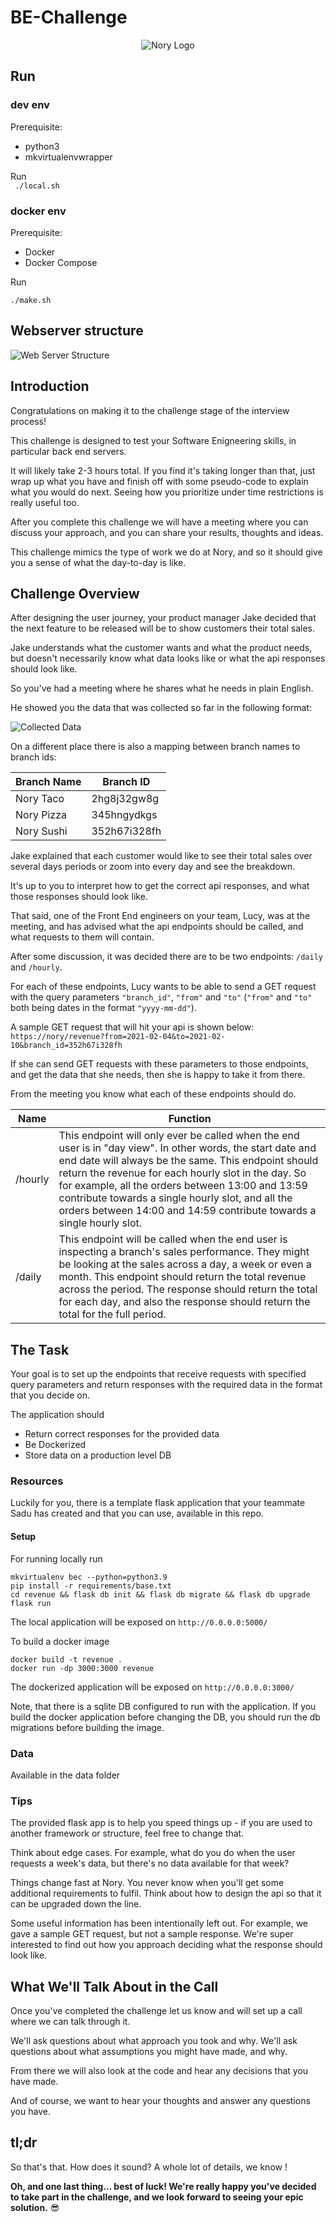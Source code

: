 # BE-Challenge
<p align="center">
    <img alt="Nory Logo"
        src="https://nory.ai/static/media/n-logo.34190c70.svg"
    />
</p>

## Run
### dev env
Prerequisite: 
 - python3
 - mkvirtualenvwrapper

Run  
`` ./local.sh``

### docker env
Prerequisite: 
  - Docker
  - Docker Compose 

Run

``./make.sh``


## Webserver structure

<p align="left">
    <img alt="Web Server Structure"
        src="Dataflows.jpg"
    />
</p>

## Introduction ## 

Congratulations on making it to the challenge stage of the interview process! 

This challenge is designed to test your Software Enigneering skills, in particular back end servers. 

It will likely take 2-3 hours total.  If you find it's taking longer than that, just wrap up what you have and finish off with some pseudo-code to explain what you would do next. Seeing how you prioritize under time restrictions is really useful too.

After you complete this challenge we will have a meeting where you can discuss your approach, and you can share your results, thoughts and ideas. 

This challenge mimics the type of work we do at Nory, and so it should give you a sense of what the day-to-day is like.

## **Challenge Overview**

After designing the user journey, your product manager Jake decided that the next feature to be released will be to show customers their total sales.

Jake understands what the customer wants and what the product needs, but doesn't necessarily know what data looks like or what the api responses should look like. 

So you've had a meeting where he shares what he needs in plain English. 

He showed you the data that was collected so far in the following format:

<p align="left">
    <img alt="Collected Data"
        src="data_sample.svg"
    />
</p>

On a different place there is also a mapping between branch names to branch ids:

Branch Name | Branch ID 
--- | --- |
| Nory Taco |	2hg8j32gw8g |
| Nory Pizza | 345hngydkgs |
| Nory Sushi |	352h67i328fh |


Jake explained that each customer would like to see their total sales over several days periods or zoom into every day and see the breakdown. 

It's up to you to interpret how to get the correct api responses, and what those responses should look like.

That said, one of the Front End engineers on your team, Lucy, was at the meeting, and has advised what the api endpoints should be called, and what requests to them will contain. 

After some discussion, it was decided there are to be two endpoints: `/daily` and `/hourly`.

For each of these endpoints, Lucy wants to be able to send a GET request with the query parameters `"branch_id"`, `"from"` and `"to"` (`"from"` and `"to"` both being dates in the format `"yyyy-mm-dd"`). 

A sample GET request that will hit your api is shown below:
`https://nory/revenue?from=2021-02-04&to=2021-02-10&branch_id=352h67i328fh`

If she can send GET requests with these parameters to those endpoints, and get the data that she needs, then she is happy to take it from there.

From the meeting you know what each of these endpoints should do.

Name | Function 
--- | --- |
| /hourly | This endpoint will only ever be called when the end user is in "day view". In other words, the start date and end date will always be the same. This endpoint should return the revenue for each hourly slot in the day. So for example, all the orders between 13:00 and 13:59 contribute towards a single hourly slot, and all the orders between 14:00 and 14:59 contribute towards a single hourly slot. ||
| /daily | This endpoint will be called when the end user is inspecting a branch's sales performance. They might be looking at the sales across a day, a week or even a month. This endpoint should return the total revenue across the period. The response should return the total for each day, and also the response should return the total for the full period.||

## The Task
Your goal is to set up the endpoints that receive requests with specified query parameters and return responses with the required data in the format that you decide on.

The application should 
* Return correct responses for the provided data 
* Be Dockerized 
* Store data on a production level DB 

### Resources

Luckily for you, there is a template flask application that your teammate Sadu has created and that you can use, available in this repo. 

#### Setup 
For running locally run
```shell
mkvirtualenv bec --python=python3.9
pip install -r requirements/base.txt
cd revenue && flask db init && flask db migrate && flask db upgrade
flask run
```
The local application will be exposed on `http://0.0.0.0:5000/`


To build a docker image
```shell
docker build -t revenue .
docker run -dp 3000:3000 revenue
```

The dockerized application will be exposed on `http://0.0.0.0:3000/`

Note, that there is a sqlite DB configured to run with the application. If you build the docker application before changing the DB, you should run the db migrations before building the image. 

### Data
Available in the data folder

### Tips 

The provided flask app is to help you speed things up - if you are used to another framework or structure, feel free to change that. 

Think about edge cases. For example, what do you do when the user requests a week's data, but there's no data available for that week?

Things change fast at Nory. You never know when you'll get some additional requirements to fulfil. Think about how to design the api so that it can be upgraded down the line.

Some useful information has been intentionally left out. For example, we gave a sample GET request, but not a sample response. We're super interested to find out how you approach deciding what the response should look like.



## **What We'll Talk About in the Call**

Once you've completed the challenge let us know and will set up a call where we can talk through it. 

We'll ask questions about what approach you took and why. We'll ask questions about what assumptions you might have made, and why.

From there we will also look at the code and hear any decisions that you have made.  

And of course, we want to hear your thoughts and answer any questions you have.

## tl;dr

So that's that. How does it sound? A whole lot of details, we know !

**Oh, and one last thing... best of luck! We're really happy you've decided to take part in the challenge, and we look forward to seeing your epic solution.** 😎



